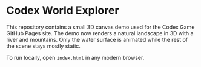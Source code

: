 # Codex World Explorer

This repository contains a small 3D canvas demo used for the Codex Game GitHub Pages site.
The demo now renders a natural landscape in 3D with a river and mountains.
Only the water surface is animated while the rest of the scene stays mostly static.

To run locally, open `index.html` in any modern browser.
